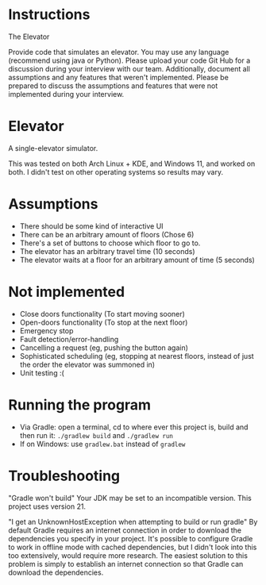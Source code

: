 # Instructions

The Elevator

Provide code that simulates an elevator.  You may use any language (recommend using java or Python). 
Please upload your code Git Hub for a discussion during your interview with our team.
Additionally, document all assumptions and any features that weren't implemented.
Please be prepared to discuss the assumptions and features that were not implemented during your interview.


# Elevator
A single-elevator simulator.

This was tested on both Arch Linux + KDE, and Windows 11, and worked on both. I didn't test on other operating systems so results may vary.

# Assumptions
- There should be some kind of interactive UI
- There can be an arbitrary amount of floors (Chose 6)
- There's a set of buttons to choose which floor to go to.
- The elevator has an arbitrary travel time (10 seconds)
- The elevator waits at a floor for an arbitrary amount of time (5 seconds)

# Not implemented
- Close doors functionality (To start moving sooner)
- Open-doors functionality (To stop at the next floor)
- Emergency stop
- Fault detection/error-handling
- Cancelling a request (eg, pushing the button again)
- Sophisticated scheduling (eg, stopping at nearest floors, instead of just the order the elevator was summoned in)
- Unit testing :(

# Running the program
- Via Gradle: open a terminal, cd to where ever this project is, build and then run it: `./gradlew build` and `./gradlew run` 
- If on Windows: use `gradlew.bat` instead of `gradlew`

# Troubleshooting
"Gradle won't build"
Your JDK may be set to an incompatible version. This project uses version 21.

"I get an UnknownHostException when attempting to build or run gradle"
By default Gradle requires an internet connection in order to download the dependencies you specify in your project.
It's possible to configure Gradle to work in offline mode with cached dependencies, but I didn't look into this too extensively, would require more research.
The easiest solution to this problem is simply to establish an internet connection so that Gradle can download the dependencies.
